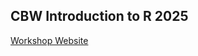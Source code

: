 ## CBW Introduction to R 2025

[Workshop Website](http://bioinformaticsdotca.github.io/INR_Van-2511)

